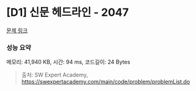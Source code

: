 # [D1] 신문 헤드라인 - 2047 

[문제 링크](https://swexpertacademy.com/main/code/problem/problemDetail.do?contestProbId=AV5QKsLaAy0DFAUq) 

### 성능 요약

메모리: 41,940 KB, 시간: 94 ms, 코드길이: 24 Bytes



> 출처: SW Expert Academy, https://swexpertacademy.com/main/code/problem/problemList.do